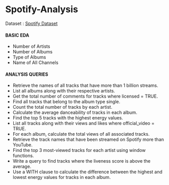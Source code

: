 # Spotify-Analysis

Dataset : [Spotify Dataset](https://www.kaggle.com/datasets/sanjanchaudhari/spotify-dataset)

#### BASIC EDA 
* Number of Artists
* Number of Albums
* Type of Albums
* Name of All Channels

#### ANALYSIS QUERIES 
* Retrieve the names of all tracks that have more than 1 billion streams.
* List all albums along with their respective artists.
* Get the total number of comments for tracks where licensed = TRUE.
* Find all tracks that belong to the album type single.
* Count the total number of tracks by each artist.
* Calculate the average danceability of tracks in each album.
* Find the top 5 tracks with the highest energy values.
* List all tracks along with their views and likes where official_video = TRUE.
* For each album, calculate the total views of all associated tracks.
* Retrieve the track names that have been streamed on Spotify more than YouTube.
* Find the top 3 most-viewed tracks for each artist using window functions.
* Write a query to find tracks where the liveness score is above the average.
* Use a WITH clause to calculate the difference between the highest and lowest energy values for tracks in each album.
